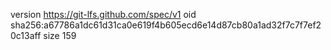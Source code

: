 version https://git-lfs.github.com/spec/v1
oid sha256:a67786a1dc61d31ca0e619f4b605ecd6e14d87cb80a1ad32f7c7f7ef20c13aff
size 159
